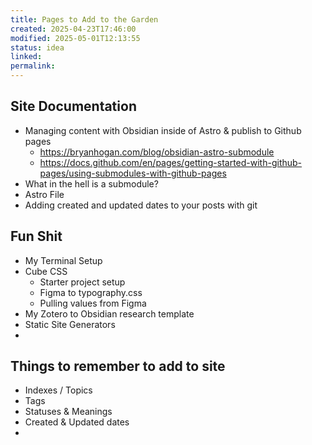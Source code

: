 ```yaml
---
title: Pages to Add to the Garden
created: 2025-04-23T17:46:00
modified: 2025-05-01T12:13:55
status: idea
linked: 
permalink: 
---
```


## Site Documentation

- Managing content with Obsidian inside of Astro & publish to Github pages
  - https://bryanhogan.com/blog/obsidian-astro-submodule
  - https://docs.github.com/en/pages/getting-started-with-github-pages/using-submodules-with-github-pages
- What in the hell is a submodule?
- Astro File
- Adding created and updated dates to your posts with git

## Fun Shit

- My Terminal Setup
- Cube CSS
  - Starter project setup
  - Figma to typography.css
  - Pulling values from Figma
- My Zotero to Obsidian research template
- Static Site Generators
-

## Things to remember to add to site

- Indexes / Topics
- Tags
- Statuses & Meanings
- Created & Updated dates
- 